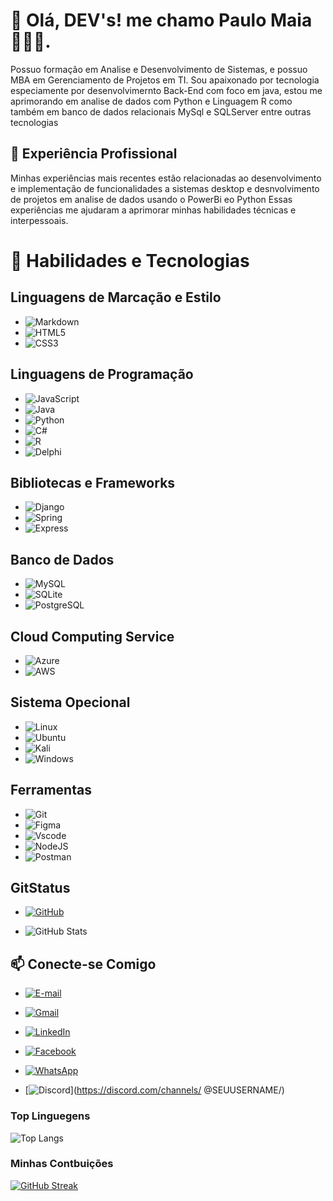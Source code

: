 # 👋 Olá, DEV's! me chamo Paulo Maia 👩🏽‍💻.
Possuo formação em Analise e Desenvolvimento de Sistemas, e possuo MBA em Gerenciamento de Projetos em TI. Sou apaixonado por tecnologia especiamente por desenvolvimernto Back-End com foco em java, estou me aprimorando em analise de dados com Python e Linguagem R como também em banco de dados relacionais MySql e SQLServer entre outras tecnologias 

## 💼 Experiência Profissional

Minhas experiências mais recentes estão relacionadas ao desenvolvimento e implementação de funcionalidades a sistemas desktop e desnvolvimento de projetos em analise de dados usando o PowerBi eo Python
Essas experiências me ajudaram a aprimorar minhas habilidades técnicas e interpessoais.

# 🔧 Habilidades e Tecnologias
## Linguagens de Marcação e Estilo
- ![Markdown](https://img.shields.io/badge/Markdown-000?style=for-the-badge&logo=markdown)
- ![HTML5](https://img.shields.io/badge/HTML5-E34F26?style=for-the-badge&logo=html5&logoColor=white)
- ![CSS3](https://img.shields.io/badge/CSS3-1572B6?style=for-the-badge&logo=css3&logoColor=white)

## Linguagens de Programação
- ![JavaScript](https://img.shields.io/badge/JavaScript-F7DF1E?style=for-the-badge&logo=javascript&logoColor=black)
- ![Java](https://img.shields.io/badge/java-%23ED8B00.svg?style=for-the-badge&logo=openjdk&logoColor=white)
- ![Python](https://img.shields.io/badge/python-3670A0?style=for-the-badge&logo=python&logoColor=ffdd54)
- ![C#](https://img.shields.io/badge/C%23-239120?style=for-the-badge&logo=c-sharp&logoColor=white)
- ![R](https://img.shields.io/badge/R-276DC3?style=for-the-badge&logo=r&logoColor=white)
- ![Delphi](https://img.shields.io/badge/Delphi-CC342D?style=for-the-badge&logo=delphi&logoColor=white)

## Bibliotecas e Frameworks
- ![Django](https://img.shields.io/badge/django-%23092E20.svg?style=for-the-badge&logo=django&logoColor=white)
- ![Spring](https://img.shields.io/badge/spring-%236DB33F.svg?style=for-the-badge&logo=spring&logoColor=white)
- ![Express](https://img.shields.io/badge/express.js-%23404d59.svg?style=for-the-badge&logo=express&logoColor=%2361DAFB)

## Banco de Dados
- ![MySQL](https://img.shields.io/badge/MySQL-00000F?style=for-the-badge&logo=mysql&logoColor=white)
- ![SQLite](https://img.shields.io/badge/SQLite-000?style=for-the-badge&logo=sqlite&logoColor=07405E)
- ![PostgreSQL](https://img.shields.io/badge/PostgreSQL-000?style=for-the-badge&logo=postgresql)

## Cloud Computing Service
- ![Azure](https://img.shields.io/badge/Azure-blue?style=for-the-badge&logo=microsoft%20azure&logoColor=blue&labelColor=FFFFFF&link=https%3A%2F%2Fimages.app.goo.gl%2FK7PN1jYJd57x4q7A8)
- ![AWS](https://img.shields.io/badge/AWS-000.svg?style=for-the-badge&logo=amazon-aws&logoColor=white)

## Sistema Opecional
- ![Linux](https://img.shields.io/badge/Linux-000?style=for-the-badge&logo=linux&logoColor=FCC624)
- ![Ubuntu](https://img.shields.io/badge/Ubuntu-35495E?style=for-the-badge&logo=ubuntu&logoColor=2CA5E0)
- ![Kali](https://img.shields.io/badge/Kali-268BEE?style=for-the-badge&logo=kalilinux&logoColor=white)
- ![Windows](https://img.shields.io/badge/Windows-000?style=for-the-badge&logo=windows&logoColor=2CA5E0)

## Ferramentas
- ![Git](https://img.shields.io/badge/GIT-E44C30?style=for-the-badge&logo=git&logoColor=white)
- ![Figma](https://img.shields.io/badge/Figma-696969?style=for-the-badge&logo=figma&logoColor=figma)
- ![Vscode](https://img.shields.io/badge/Vscode-007ACC?style=for-the-badge&logo=visual-studio-code&logoColor=white)
- ![NodeJS](https://img.shields.io/badge/node.js-6DA55F?style=for-the-badge&logo=node.js&logoColor=white)
- ![Postman](https://img.shields.io/badge/Postman-FF6C37.svg?style=for-the-badge&logo=Postman&logoColor=white)

## GitStatus
- [![GitHub](https://img.shields.io/badge/GitHub-100000?style=for-the-badge&logo=github&logoColor=white)](https://github.com/pssmaia51)

- ![GitHub Stats](https://github-readme-stats.vercel.app/api?username=pssmaia51&theme=transparent&bg_color=000&border_color=30A3DC&show_icons=true&icon_color=30A3DC&title_color=E94D5F&text_color=FFF)


## 📫 Conecte-se Comigo

- [![E-mail](https://img.shields.io/badge/-Email-000?style=for-the-badge&logo=microsoft-outlook&logoColor=007BFF)](mailto:santosmaia31outlook.com)
- [![Gmail](https://img.shields.io/badge/Gmail-333333?style=for-the-badge&logo=gmail&logoColor=red)](mailto:santosmaia31@gmail.com)
- [![LinkedIn](https://img.shields.io/badge/LinkedIn-0077B5?style=for-the-badge&logo=linkedin&logoColor=white)](http://www.linkedin.com/in/programadorpaulosergiomaia/)
- [![Facebook](https://img.shields.io/badge/Facebook-1877F2?style=for-the-badge&logo=facebook&logoColor=white)](https://www.facebook.com/paulosergio.maia.3/?locale=pt_BR/)

- [![WhatsApp](https://img.shields.io/badge/WhatsApp-25D366?style=for-the-badge&logo=whatsapp&logoColor=white)](https://wa.me/+55+091+982255033)
- [![Discord](https://img.shields.io/badge/Discord-7289DA?style=for-the-badge&logo=discord&logoColor=white)](https://discord.com/channels/
@SEUUSERNAME/)

### Top Linguegens
![Top Langs](https://github-readme-stats-git-masterrstaa-rickstaa.vercel.app/api/top-langs/?username=pssmaia51&layout=compact&bg_color=000&border_color=30A3DC&title_color=E94D5F&text_color=FFF)

### Minhas Contbuições 
[![GitHub Streak](https://streak-stats.demolab.com/?user=SEUUSERNAME&theme=bear&background=000&border=30A3DC&dates=FFF)](https://git.io/streak-stats)